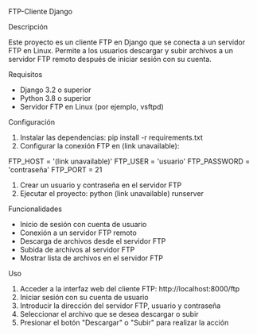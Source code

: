 FTP-Cliente Django

Descripción

Este proyecto es un cliente FTP en Django que se conecta a un servidor FTP en Linux. Permite a los usuarios descargar y subir archivos a un servidor FTP remoto después de iniciar sesión con su cuenta.

Requisitos

- Django 3.2 o superior
- Python 3.8 o superior
- Servidor FTP en Linux (por ejemplo, vsftpd)

Configuración

1. Instalar las dependencias: pip install -r requirements.txt
2. Configurar la conexión FTP en (link unavailable):

FTP_HOST = '(link unavailable)'
FTP_USER = 'usuario'
FTP_PASSWORD = 'contraseña'
FTP_PORT = 21

1. Crear un usuario y contraseña en el servidor FTP
2. Ejecutar el proyecto: python (link unavailable) runserver

Funcionalidades

- Inicio de sesión con cuenta de usuario
- Conexión a un servidor FTP remoto
- Descarga de archivos desde el servidor FTP
- Subida de archivos al servidor FTP
- Mostrar lista de archivos en el servidor FTP

Uso

1. Acceder a la interfaz web del cliente FTP: http://localhost:8000/ftp
2. Iniciar sesión con su cuenta de usuario
3. Introducir la dirección del servidor FTP, usuario y contraseña
4. Seleccionar el archivo que se desea descargar o subir
5. Presionar el botón "Descargar" o "Subir" para realizar la acción
